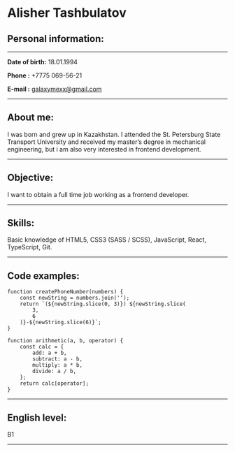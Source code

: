 # Alisher Tashbulatov

## Personal information:

---

**Date of birth:** 18.01.1994

**Phone :** +7775 069-56-21

**E-mail :** galaxymexx@gmail.com

---

## About me:

I was born and grew up in Kazakhstan. I attended the St. Petersburg State Transport University and received my master’s degree in mechanical engineering, but i am also very interested in frontend development.

---

## Objective:

I want to obtain a full time job working as a frontend developer.

---

## Skills:

Basic knowledge of HTML5, CSS3 (SASS / SCSS), JavaScript, React, TypeScript, Git.

---

## Code examples:

```
function createPhoneNumber(numbers) {
    const newString = numbers.join('');
    return `(${newString.slice(0, 3)}) ${newString.slice(
        3,
        6
    )}-${newString.slice(6)}`;
}
```

```
function arithmetic(a, b, operator) {
    const calc = {
        add: a + b,
        subtract: a - b,
        multiply: a * b,
        divide: a / b,
    };
    return calc[operator];
}
```

---

## English level:

B1

---
